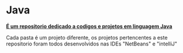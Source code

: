 # Java

<u><b>É um repositorio dedicado a codigos e projetos em linguagem Java</b></u>

<p> Cada pasta é um projeto diferente, os projetos pertencentes a este repositorio foram todos desenvolvidos nas IDEs "NetBeans" e "intelliJ"</p>

